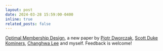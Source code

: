 ```yaml
---
layout: post
date: 2024-03-28 15:59:00-0400
inline: true
related_posts: false
---
```


[Optimal Membership Design](https://papers.ssrn.com/sol3/papers.cfm?abstract_id=4776110), a new paper by [Piotr Dworczak](https://sites.northwestern.edu/dworczak/), [Scott Duke Kominers](http://scottkom.com/index.html), [Changhwa Lee](https://sites.google.com/view/changhwalee/home) and myself. Feedback is welcome!
